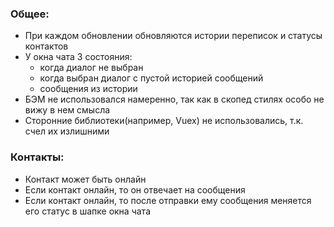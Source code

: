 ### Общее:
 - При каждом обновлении обновляются истории переписок и статусы контактов
 - У окна чата 3 состояния:
    - когда диалог не выбран
    - когда выбран диалог с пустой историей сообщений
    - сообщения из истории
 - БЭМ не использовался намеренно, так как в скопед стилях особо не вижу в нем смысла
 - Сторонние библиотеки(например, Vuex) не использовались, т.к. счел их излишними

### Контакты:
 - Контакт может быть онлайн
 - Если контакт онлайн, то он отвечает на сообщения
 - Если контакт онлайн, то после отправки ему сообщения меняется его статус в шапке окна чата
